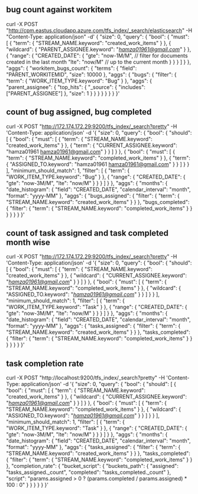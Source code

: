 ## bug count against workitem
curl -X POST "http://cpm.eastus.cloudapp.azure.com/tfs_index/_search/elasticsearch" -H "Content-Type: application/json" -d'
{
  "size": 0,
  "query": {
    "bool": {
      "must": [
        { 
          "term": { 
            "STREAM_NAME.keyword": "created_work_items" 
          }
        },
        { 
          "wildcard": { 
            "PARENT_ASSIGNEE.keyword": "*hamza01961@gmail.com*" 
          }
        },
        {
          "range": {
            "CREATED_DATE": {
              "gte": "now-1M/M",  // filter for documents created in the last month
              "lte": "now/M"      // up to the current month
            }
          }
        }
      ]
    }
  },
  "aggs": {
    "workitem_bugs_count": {
      "terms": {
        "field": "PARENT_WORKITEMID",
        "size": 10000
      },
      "aggs": {
        "bugs": {
          "filter": {
            "term": {
              "WORK_ITEM_TYPE.keyword": "Bug"
            }
          },
          "aggs": {
            "parent_assignee": {
              "top_hits": {
                "_source": {
                  "includes": ["PARENT_ASSIGNEE"]
                },
                "size": 1
              }
            }
          }
        }
      }
    }
  }
}'

## count of bug assigned, bug completed
curl -X POST "http://172.174.172.29:9200/tfs_index/_search?pretty" -H 'Content-Type: application/json' -d '{
  "size": 0,
  "query": {
    "bool": {
      "should": [
        {
          "bool": {
            "must": [
              {
                "term": {
                  "STREAM_NAME.keyword": "created_work_items"
                }
              },
              {
                "term": {
                  "CURRENT_ASSIGNEE.keyword": "hamza01961 <hamza01961@gmail.com>"
                }
              }
            ]
          }
        },
        {
          "bool": {
            "must": [
              {
                "term": {
                  "STREAM_NAME.keyword": "completed_work_items"
                }
              },
              {
                "term": {
                  "ASSIGNED_TO.keyword": "hamza01961 <hamza01961@gmail.com>"
                }
              }
            ]
          }
        }
      ],
      "minimum_should_match": 1,
      "filter": [
        {
          "term": {
            "WORK_ITEM_TYPE.keyword": "Bug"
          }
        },
        {
          "range": {
            "CREATED_DATE": {
              "gte": "now-3M/M",
              "lte": "now/M"
            }
          }
        }
      ]
    }
  },
  "aggs": {
    "months": {
      "date_histogram": {
        "field": "CREATED_DATE",
        "calendar_interval": "month",
        "format": "yyyy-MM"
      },
      "aggs": {
        "bugs_assigned": {
          "filter": {
            "term": {
              "STREAM_NAME.keyword": "created_work_items"
            }
          }
        },
        "bugs_completed": {
          "filter": {
            "term": {
              "STREAM_NAME.keyword": "completed_work_items"
            }
          }
        }
      }
    }
  }
}'

## count of task assigned and task completed month wise

curl -X POST "http://172.174.172.29:9200/tfs_index/_search?pretty" -H 'Content-Type: application/json' -d '{
  "size": 0,
  "query": {
    "bool": {
      "should": [
        {
          "bool": {
            "must": [
              {
                "term": {
                  "STREAM_NAME.keyword": "created_work_items"
                }
              },
              {
                "wildcard": {
                  "CURRENT_ASSIGNEE.keyword": "*hamza01961@gmail.com*"
                }
              }
            ]
          }
        },
        {
          "bool": {
            "must": [
              {
                "term": {
                  "STREAM_NAME.keyword": "completed_work_items"
                }
              },
              {
                "wildcard": {
                  "ASSIGNED_TO.keyword": "*hamza01961@gmail.com*"
                }
              }
            ]
          }
        }
      ],
      "minimum_should_match": 1,
      "filter": [
        {
          "term": {
            "WORK_ITEM_TYPE.keyword": "Task"
          }
        },
        {
          "range": {
            "CREATED_DATE": {
              "gte": "now-3M/M",
              "lte": "now/M"
            }
          }
        }
      ]
    }
  },
  "aggs": {
    "months": {
      "date_histogram": {
        "field": "CREATED_DATE",
        "calendar_interval": "month",
        "format": "yyyy-MM"
      },
      "aggs": {
        "tasks_assigned": {
          "filter": {
            "term": {
              "STREAM_NAME.keyword": "created_work_items"
            }
          }
        },
        "tasks_completed": {
          "filter": {
            "term": {
              "STREAM_NAME.keyword": "completed_work_items"
            }
          }
        }
      }
    }
  }
}'


## task completion rate
curl -X POST "http://localhost:9200/tfs_index/_search?pretty" -H 'Content-Type: application/json' -d '{
  "size": 0,
  "query": {
    "bool": {
      "should": [
        {
          "bool": {
            "must": [
              {
                "term": {
                  "STREAM_NAME.keyword": "created_work_items"
                }
              },
              {
                "wildcard": {
                  "CURRENT_ASSIGNEE.keyword": "*hamza01961@gmail.com*"
                }
              }
            ]
          }
        },
        {
          "bool": {
            "must": [
              {
                "term": {
                  "STREAM_NAME.keyword": "completed_work_items"
                }
              },
              {
                "wildcard": {
                  "ASSIGNED_TO.keyword": "*hamza01961@gmail.com*"
                }
              }
            ]
          }
        }
      ],
      "minimum_should_match": 1,
      "filter": [
        {
          "term": {
            "WORK_ITEM_TYPE.keyword": "Task"
          }
        },
        {
          "range": {
            "CREATED_DATE": {
              "gte": "now-3M/M",
              "lte": "now/M"
            }
          }
        }
      ]
    }
  },
  "aggs": {
    "months": {
      "date_histogram": {
        "field": "CREATED_DATE",
        "calendar_interval": "month",
        "format": "yyyy-MM"
      },
      "aggs": {
        "tasks_assigned": {
          "filter": {
            "term": {
              "STREAM_NAME.keyword": "created_work_items"
            }
          }
        },
        "tasks_completed": {
          "filter": {
            "term": {
              "STREAM_NAME.keyword": "completed_work_items"
            }
          }
        },
        "completion_rate": {
          "bucket_script": {
            "buckets_path": {
              "assigned": "tasks_assigned._count",
              "completed": "tasks_completed._count"
            },
            "script": "params.assigned > 0 ? (params.completed / params.assigned) * 100 : 0"
          }
        }
      }
    }
  }
}'